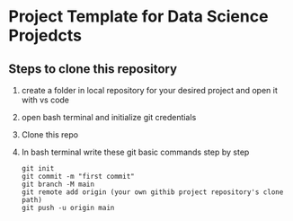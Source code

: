 
# Project Template for Data Science Projedcts

## Steps to clone this repository

1. create a folder in local repository for your desired project and open it with vs code
2. open bash terminal and initialize git credentials
3. Clone this repo
4. In bash terminal write these git basic commands step by step
    
    ```
    git init
    git commit -m "first commit"
    git branch -M main
    git remote add origin (your own githib project repository's clone path)
    git push -u origin main
    ```
